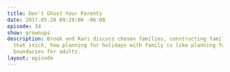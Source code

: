 ```yaml
---
title: Don't Ghost Your Parents
date: 2017-05-28 09:29:00 -06:00
episode: 34
show: grownups
description: Brook and Kari discuss chosen families, constructing family units, friends
  that stick, how planning for holidays with family is like planning for death, healthy
  boundaries for adults.
layout: episode
---
```


